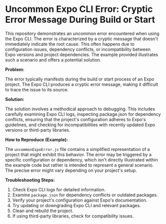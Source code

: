 # Uncommon Expo CLI Error: Cryptic Error Message During Build or Start

This repository demonstrates an uncommon error encountered when using the Expo CLI. The error is characterized by a cryptic message that doesn't immediately indicate the root cause.  This often happens due to configuration issues, dependency conflicts, or incompatibility between Expo versions and project dependencies.  The example provided illustrates such a scenario and offers a potential solution.

**Problem:**

The error typically manifests during the build or start process of an Expo project. The Expo CLI produces a cryptic error message, making it difficult to trace the issue to its source.

**Solution:**

The solution involves a methodical approach to debugging. This includes carefully examining Expo CLI logs, inspecting package.json for dependency conflicts, ensuring that the project's configuration adheres to Expo's guidelines, and checking for incompatibilities with recently updated Expo versions or third-party libraries.

**How to Reproduce (Example):**

The `uncommonExpoError.js` file contains a simplified representation of a project that might exhibit this behavior. The error may be triggered by a specific configuration or dependency, which isn't directly illustrated within the example code but rather is intended to represent a general scenario.  The precise error might vary depending on your project's setup.

**Troubleshooting Steps:**

1. Check Expo CLI logs for detailed information.
2. Examine `package.json` for dependency conflicts or outdated packages.
3. Verify your project's configuration against Expo's documentation.
4. Try updating or downgrading Expo CLI and relevant packages.
5. Clean and rebuild the project.
6. If using third-party libraries, check for compatibility issues.